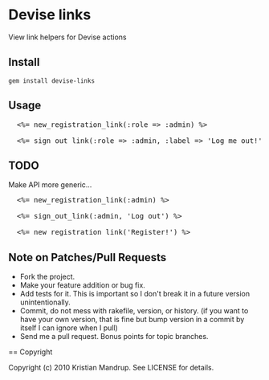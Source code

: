 # Devise links

View link helpers for Devise actions

## Install

<code>gem install devise-links</code>

## Usage

<pre>
  <%= new_registration_link(:role => :admin) %>
  
  <%= sign_out_link(:role => :admin, :label => 'Log me out!') %>
</pre>

## TODO

Make API more generic...

<pre>
  <%= new_registration_link(:admin) %>
  
  <%= sign_out_link(:admin, 'Log out') %>
  
  <%= new_registration_link('Register!') %>  
</pre>


## Note on Patches/Pull Requests
 
* Fork the project.
* Make your feature addition or bug fix.
* Add tests for it. This is important so I don't break it in a
  future version unintentionally.
* Commit, do not mess with rakefile, version, or history.
  (if you want to have your own version, that is fine but bump version in a commit by itself I can ignore when I pull)
* Send me a pull request. Bonus points for topic branches.

== Copyright

Copyright (c) 2010 Kristian Mandrup. See LICENSE for details.
